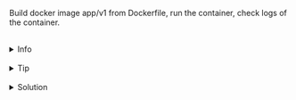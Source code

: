 
Build docker image app/v1 from Dockerfile, run the container, check logs of the container.


<br>
<details><summary>Info</summary>
<br>

```plain
Dockerfile: List of commands from which an Image can be build

Image: Binary file which includes all data/requirements to be run as a Container

Container: Running instance of an Image
```

</details>

<br>
<details><summary>Tip</summary>
<br>

```plain
Use docker build, docker run and docker logs commands. User -h flag to see the help.
```

</details>


<br>
<details><summary>Solution</summary>
<br>

<br>

Add next line to the `/root/Dockerfile`:

<br>

```plain
docker build -t app/v1 .
```

<br>

Build the image:

<br>

```plain
docker run -d —name app app/v1 
```{{exec}}

<br>

Run the image:

<br>

```plain
docker logs app
```{{exec}}
